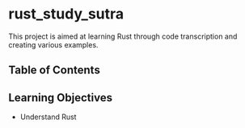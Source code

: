 # rust_study_sutra
This project is aimed at learning Rust through code transcription and creating various examples.

## Table of Contents

## Learning Objectives
- Understand Rust
